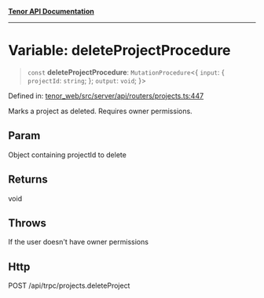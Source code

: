 [**Tenor API Documentation**](../../README.md)

***

# Variable: deleteProjectProcedure

> `const` **deleteProjectProcedure**: `MutationProcedure`\<\{ `input`: \{ `projectId`: `string`; \}; `output`: `void`; \}\>

Defined in: [tenor\_web/src/server/api/routers/projects.ts:447](https://github.com/Apantli/Tenor/blob/293d0ddb2d5307c4150fcd161249995fd5278c7d/tenor_web/src/server/api/routers/projects.ts#L447)

Marks a project as deleted.
Requires owner permissions.

## Param

Object containing projectId to delete

## Returns

void

## Throws

If the user doesn't have owner permissions

## Http

POST /api/trpc/projects.deleteProject
